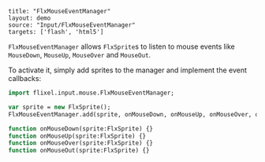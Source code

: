 ```
title: "FlxMouseEventManager"
layout: demo
source: "Input/FlxMouseEventManager"
targets: ['flash', 'html5']
```

`FlxMouseEventManager` allows `FlxSprite`s to listen to mouse events like `MouseDown`, `MouseUp`, `MouseOver` and `MouseOut`.

To activate it, simply add sprites to the manager and implement the event callbacks:

```haxe
import flixel.input.mouse.FlxMouseEventManager;

var sprite = new FlxSprite();
FlxMouseEventManager.add(sprite, onMouseDown, onMouseUp, onMouseOver, onMouseOut); 

function onMouseDown(sprite:FlxSprite) {}
function onMouseUp(sprite:FlxSprite) {}
function onMouseOver(sprite:FlxSprite) {}
function onMouseOut(sprite:FlxSprite) {}
```